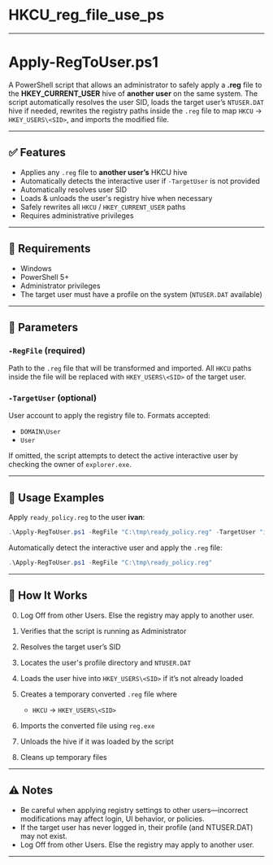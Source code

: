 # HKCU_reg_file_use_ps
---

# Apply-RegToUser.ps1

A PowerShell script that allows an administrator to safely apply a **.reg** file to the **HKEY_CURRENT_USER** hive of **another user** on the same system.
The script automatically resolves the user SID, loads the target user’s `NTUSER.DAT` hive if needed, rewrites the registry paths inside the `.reg` file to map `HKCU` → `HKEY_USERS\<SID>`, and imports the modified file.

---

## ✅ Features

* Applies any `.reg` file to **another user’s** HKCU hive
* Automatically detects the interactive user if `-TargetUser` is not provided
* Automatically resolves user SID
* Loads & unloads the user's registry hive when necessary
* Safely rewrites all `HKCU` / `HKEY_CURRENT_USER` paths
* Requires administrative privileges

---

## 🔧 Requirements

* Windows
* PowerShell 5+
* Administrator privileges
* The target user must have a profile on the system (`NTUSER.DAT` available)

---

## 📌 Parameters

### **`-RegFile`** (required)

Path to the `.reg` file that will be transformed and imported.
All `HKCU` paths inside the file will be replaced with `HKEY_USERS\<SID>` of the target user.

### **`-TargetUser`** (optional)

User account to apply the registry file to.
Formats accepted:

* `DOMAIN\User`
* `User`

If omitted, the script attempts to detect the active interactive user by checking the owner of `explorer.exe`.

---

## 🚀 Usage Examples

Apply `ready_policy.reg` to the user **ivan**:

```powershell
.\Apply-RegToUser.ps1 -RegFile "C:\tmp\ready_policy.reg" -TargetUser "ivan"
```

Automatically detect the interactive user and apply the `.reg` file:

```powershell
.\Apply-RegToUser.ps1 -RegFile "C:\tmp\ready_policy.reg"
```

---

## 📝 How It Works

0. Log Off from other Users. Else the registry may apply to another user.
1. Verifies that the script is running as Administrator
2. Resolves the target user’s SID
3. Locates the user's profile directory and `NTUSER.DAT`
4. Loads the user hive into `HKEY_USERS\<SID>` if it’s not already loaded
5. Creates a temporary converted `.reg` file where

   * `HKCU` → `HKEY_USERS\<SID>`
6. Imports the converted file using `reg.exe`
7. Unloads the hive if it was loaded by the script
8. Cleans up temporary files

---

## ⚠️ Notes

* Be careful when applying registry settings to other users—incorrect modifications may affect login, UI behavior, or policies.
* If the target user has never logged in, their profile (and NTUSER.DAT) may not exist.
* Log Off from other Users. Else the registry may apply to another user.

---
